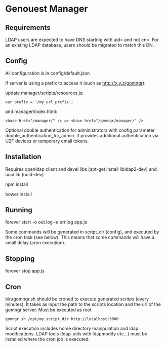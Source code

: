 # Genouest Manager

## Requirements

LDAP users are expected to have DNS startnig with uid= and not cn=.
For an existing LDAP database, users should be migrated to match this DN.

## Config

All configuration is in config/default.json

If server is using a prefix to access it (such as http://x.y.z/gomngr):

update manager/scripts/resources.js:

    var prefix = '/my_url_prefix';

and manager/index.html:

    <base href="/manager/" /> => <base href="/gomngr/manager/" />


Optional double authentication for administrators with cnofig parameter double_authentication_for_admin.
It provides additional authentication via U2F devices or temporary email tokens.

## Installation

Requires openldap client and devel libs (apt-get install libldap2-dev) and uuid lib (uuid-dev)

npm install

bower install

## Running


forever start -o out.log -e err.log app.js

Some commands will be generated in script_dir (config), and executed by the cron task (see below). This means that some commands will have a small delay (cron execution).

## Stopping

forever stop app.js


## Cron

bin/gomngr.sh should be croned to execute generated scritps (every minutes). It takes as input the path to the scripts location and the url of the gomngr server.
Must be executed as root

    gomngr.sh /opt/my_script_dir http://localhost:3000

Script execution includes home directory manipulation and ldap modifications. LDAP tools (ldap-utils with ldapmodify etc...) must be installed where the cron job is executed.
